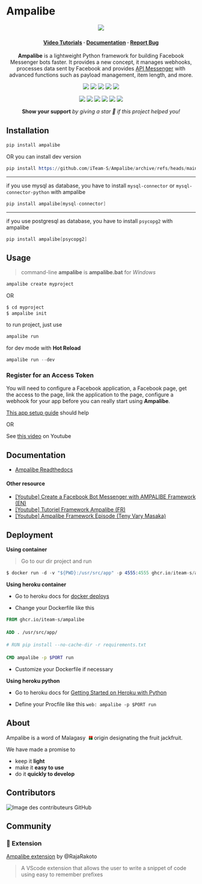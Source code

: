 # Ampalibe
<p align="center"> <img height="300" src="https://github.com/iTeam-S/Ampalibe/raw/main/docs/source/_static/ampalibe_logo.png"/></p>
<div align="center">
 <h4>
    <a href="https://github.com/iTeam-S/Ampalibe#other-resource">Video Tutorials</a>
  <span> · </span>
    <a href="https://ampalibe.readthedocs.io">Documentation</a>
  <span> · </span>
    <a href="https://github.com/iTeam-S/Ampalibe/issues/">Report Bug</a>
 </h4>

<p>
 <b>Ampalibe</b> is a lightweight Python framework for building Facebook Messenger bots faster.
It provides a new concept, it manages webhooks, processes data sent by Facebook and provides <a href="https://developers.facebook.com/docs/messenger-platform/">API Messenger</a> with advanced functions such as payload management, item length, and more.
</p>

<a href='https://github.com/iTeam-S/Ampalibe/#'><img src='https://img.shields.io/badge/version-1.1.4-%23008080'/></a>
<a href='https://ampalibe.readthedocs.io/en/latest/'><img src='https://readthedocs.org/projects/ampalibe/badge/?version=latest&style=flat'/></a>
<a href='https://github.com/iTeam-S/Ampalibe/actions/workflows/ci.yml'><img src='https://github.com/iTeam-S/Ampalibe/actions/workflows/ci.yml/badge.svg'/></a>
<a href='https://github.com/iTeam-S/Ampalibe/actions/workflows/cd-pg.yml'><img src='https://github.com/iTeam-S/Ampalibe/actions/workflows/cd-pg.yml/badge.svg'/></a>
<a href='https://github.com/iTeam-S/Ampalibe/actions/workflows/cd-pypi.yml'><img src='https://github.com/iTeam-S/Ampalibe/actions/workflows/cd-pypi.yml/badge.svg'/></a>



<p>
 <a href='https://pypi.org/project/ampalibe/'> <img src='https://img.shields.io/pypi/v/ampalibe?style=for-the-badge'/></a>
 <a href='https://pypi.org/project/ampalibe/'> <img src='https://img.shields.io/pypi/dm/ampalibe?label=DOWNLOADS&style=for-the-badge'/></a>
 <a href='https://github.com/iTeam-S/'> <img src='https://img.shields.io/badge/Team-iTeam--$-teal?style=for-the-badge'/></a>
 <a href='#'> <img src='https://img.shields.io/badge/Maintained-Yes-darkgreen?style=for-the-badge'/></a>
 <a href='https://pypi.org/project/ampalibe/'> <img src='https://img.shields.io/pypi/pyversions/ampalibe?style=for-the-badge'/></a>
 <a href='https://discord.gg/yE4YEfkp/'> <img src='https://img.shields.io/discord/995937004405661807?style=for-the-badge'/></a>
</p>

<p>
   <strong> Show your support</strong>  <em> by giving a star 🌟 if this project helped you! </em>
 </p>
</div>


## Installation

```s
pip install ampalibe
```

OR you can install dev version


```s
pip install https://github.com/iTeam-S/Ampalibe/archive/refs/heads/main.zip
```

------------------

if you use mysql as database, you have to install `mysql-connector` or `mysql-connector-python` with ampalibe

```s
pip install ampalibe[mysql-connector]
```

----------------------

if you use postgresql as database, you have to install `psycopg2` with ampalibe

```s
pip install ampalibe[psycopg2]
```

## Usage

> command-line __ampalibe__ is __ampalibe.bat__ for _Windows_

```s
ampalibe create myproject
```

OR 


```shell
$ cd myproject
$ ampalibe init
```

to run project, just use
```s
ampalibe run
```

for dev mode with __Hot Reload__
```s
ampalibe run --dev
```

### Register for an Access Token

You will need to configure a Facebook application, a Facebook page, get the access to the page, link the application to the page, configure a webhook for your app before you can really start using __Ampalibe__.

[This app setup guide](https://developers.facebook.com/docs/messenger-platform/getting-started/app-setup) should help

OR 

See [this video](https://www.youtube.com/watch?v=Sg2P9uFJEF4&list=PL0zWFyU4-Sk5FcKJpBTp0-_nDm0kIQ5sY&index=1) on Youtube


## Documentation

- [Ampalibe Readthedocs](https://ampalibe.readthedocs.io/)

#### Other resource

- [ [Youtube] Create a Facebook Bot Messenger with AMPALIBE Framework (EN) ](https://www.youtube.com/playlist?list=PL0zWFyU4-Sk5FcKJpBTp0-_nDm0kIQ5sY)
- [ [Youtube] Tutoriel Framework Ampalibe (FR)](https://www.youtube.com/playlist?list=PLz95IHSyn29U4PA1bAUw3VT0VFFbq1LuP)
- [ [Youtube] Ampalibe Framework Episode (Teny Vary Masaka) ](https://www.youtube.com/playlist?list=PLN1d8qaIQgmKmCwy3SMfndiivbgwXJZvi)


## Deployment 

**Using container**

> Go to our dir project and run 

```s
$ docker run -d -v "${PWD}:/usr/src/app" -p 4555:4555 ghcr.io/iteam-s/ampalibe
```

**Using heroku container**

- Go to heroku docs for [docker deploys](https://devcenter.heroku.com/articles/container-registry-and-runtime) 

- Change your Dockerfile like this

```dockerfile
FROM ghcr.io/iteam-s/ampalibe

ADD . /usr/src/app/

# RUN pip install --no-cache-dir -r requirements.txt

CMD ampalibe -p $PORT run
```
- Customize your Dockerfile if necessary


**Using heroku python**

 - Go to heroku docs for [Getting Started on Heroku with Python](https://devcenter.heroku.com/articles/getting-started-with-python?singlepage=true)


 - Define your Procfile like this `web: ampalibe -p $PORT run` 

## About 

Ampalibe is a word of Malagasy  <img src="https://github.com/RajaRakoto/github-docs/blob/master/dago.gif?raw=true" width=15>  origin designating the fruit jackfruit.

We have made a promise to
 
- keep it **light**
- make it **easy to use**
- do it **quickly to develop**


## Contributors

![Image des contributeurs GitHub](https://contrib.rocks/image?repo=iTeam-S/Ampalibe)

## Community 

### 📌 Extension

[Ampalibe extension](https://marketplace.visualstudio.com/items?itemName=iTeam-S.ampalibe) by @RajaRakoto

> A VScode extension that allows the user to write a snippet of code using easy to remember prefixes




